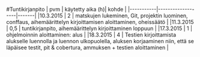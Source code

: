 #Tuntikirjanpito
| pvm       | käytetty aika  (h)| kohde |
|-----------|-------------------|-------|
|10.3.2015  | 2                 | matskujen lukeminen, Git, projektin luominen, conffaus, aihemäärittelyn kirjoittamisen aloittaminen, oheissäätö |
|11.3.2015  | 0,5               | tuntikirjanpito, aihemäärittelyn kirjoittaminen loppuun |
|17.3.2015  | 1                 | ohjelmoinnin aloittaminen: alus |
|18.3.2015  | 4                 | Testien kirjoittamista alukselle luennolla ja luennon ulkopuolella, aluksen korjaaminen niin, että se läpäisee testit, pit & cobertura, ammuksen + testien aloittaminen |

